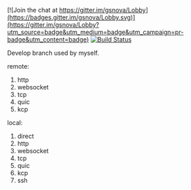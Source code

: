 [![Join the chat at https://gitter.im/gsnova/Lobby](https://badges.gitter.im/gsnova/Lobby.svg)](https://gitter.im/gsnova/Lobby?utm_source=badge&utm_medium=badge&utm_campaign=pr-badge&utm_content=badge)
[![Build Status](https://travis-ci.org/yinqiwen/gsnova.svg?branch=master)](https://travis-ci.org/yinqiwen/gsnova)

Develop branch used by myself. 

remote:   
1. http  
2. websocket
3. tcp   
4. quic
5. kcp

local:  
1. direct  
2. http  
3. websocket   
5. tcp   
6. quic
7. kcp
8. ssh 


